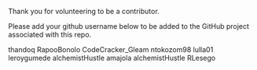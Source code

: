 Thank you for volunteering to be a contributor.

Please add your github username below to be added to the GitHub project associated with this repo.

thandoq
RapooBonolo
CodeCracker_Gleam
ntokozom98
lulla01
leroygumede
alchemistHustle
amajola
alchemistHustle
RLesego